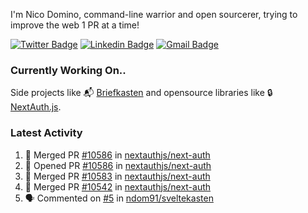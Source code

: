 
I'm Nico Domino, command-line warrior and open sourcerer, trying to improve the web 1 PR at a time!

[![Twitter Badge](https://img.shields.io/badge/-@ndom91-1ca0f1?style=flat-square&labelColor=1ca0f1&logo=twitter&logoColor=white&link=https://twitter.com/ndom91)](https://twitter.com/ndom91) [![Linkedin Badge](https://img.shields.io/badge/-ndom91-blue?style=flat-square&logo=Linkedin&logoColor=white&link=https://www.linkedin.com/in/ndom91/)](https://www.linkedin.com/in/ndom91/) [![Gmail Badge](https://img.shields.io/badge/-yo@ndo.dev-c14438?style=flat-square&logo=mail.ru&logoColor=white&link=mailto:yo@ndo.dev)](mailto:yo@ndo.dev)

### Currently Working On..

Side projects like 📬 [Briefkasten](https://briefkastenhq.com) and opensource libraries like 🔒 [NextAuth.js](https://github.com/nextauthjs/next-auth).

<!--START_SECTION_PROFILE_VIEWS:readme-info-->
<!--END_SECTION_PROFILE_VIEWS:readme-info-->

<!--START_SECTION_DAILY_COMMIT:readme-info-->
<!--END_SECTION_DAILY_COMMIT:readme-info-->

<!--START_SECTION_WEEKLY_COMMIT:readme-info-->
<!--END_SECTION_WEEKLY_COMMIT:readme-info-->

### Latest Activity

<!--START_SECTION:activity-->
1. 🎉 Merged PR [#10586](https://github.com/nextauthjs/next-auth/pull/10586) in [nextauthjs/next-auth](https://github.com/nextauthjs/next-auth)
2. 💪 Opened PR [#10586](https://github.com/nextauthjs/next-auth/pull/10586) in [nextauthjs/next-auth](https://github.com/nextauthjs/next-auth)
3. 🎉 Merged PR [#10583](https://github.com/nextauthjs/next-auth/pull/10583) in [nextauthjs/next-auth](https://github.com/nextauthjs/next-auth)
4. 🎉 Merged PR [#10542](https://github.com/nextauthjs/next-auth/pull/10542) in [nextauthjs/next-auth](https://github.com/nextauthjs/next-auth)
5. 🗣 Commented on [#5](https://github.com/ndom91/sveltekasten/pull/5#issuecomment-2054091825) in [ndom91/sveltekasten](https://github.com/ndom91/sveltekasten)
<!--END_SECTION:activity-->
